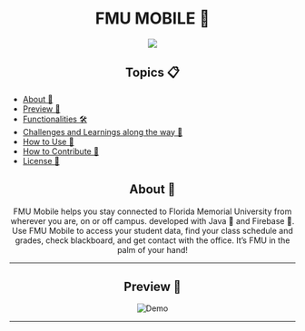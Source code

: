 <h1 align="center">FMU MOBILE 📱</h1>

<p align="center">
      <img src="https://github.com/RicardoSu/Senior-Project-FMU-Mobile/blob/main/Images/FMU%20Mobile.png">
</p>

   <h2 align="center">Topics 📋</h2>
   <p>
   
   - [About 📖](#about-)
   - [Preview 📱](#preview-)
   - [Functionalities 🛠️](#functionalities-%EF%B8%8F)
   - [Challenges and Learnings along the way 🤯](#challenges-and-learnings-along-the-way-)
   - [How to Use 🤔](#how-to-use-)
   - [How to Contribute 💪](#how-to-contribute-)
   - [License 📝](#license-)
   </p>
   
   <h2 align="center">About 📖</h2>
   
<p align="center">
   FMU Mobile helps you stay connected to Florida Memorial University from wherever you are, on or off campus. developed with Java 💙 and Firebase 💛.<br>
      Use FMU Mobile to access your student data, find your class schedule and grades, check blackboard, and get contact with the office. It’s FMU in the palm of your hand!

</p>

---

<h2 align="center">Preview 📱</h2>

   <p align="center">
      <img src="https://github.com/RicardoSu/Senior-Project-FMU-Mobile/blob/main/Images/fmu-mobile.gif" alt="Demo">
   </p>
   
---
